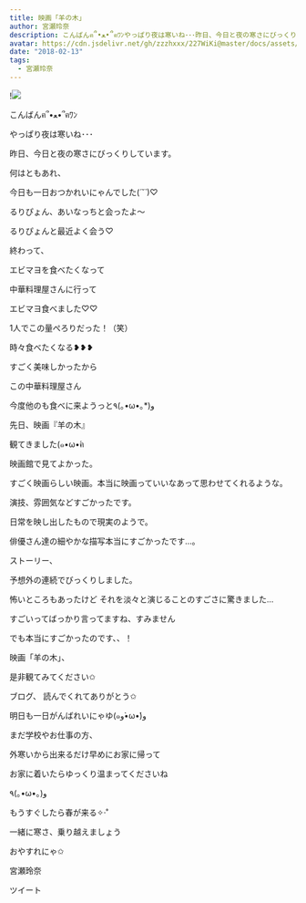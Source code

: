 ```yaml
---
title: 映画「羊の木」
author: 宮瀬玲奈
description: こんばんฅ՞•ﻌ•՞ฅﾜﾝやっぱり夜は寒いね･･･昨日、今日と夜の寒さにびっくりしています。何はともあれ、今日も一日おつかれいにゃんでした(*´˘`*)♡るりぴょん、あいなっち...
avatar: https://cdn.jsdelivr.net/gh/zzzhxxx/227WiKi@master/docs/assets/photo/avatar/reina.jpg
date: "2018-02-13"
tags:
  - 宮瀬玲奈
---
```


!![](https://cdn.jsdelivr.net/gh/zzzhxxx/227WiKi-image@master/blog-image/reina-2018-02-13_1.jpg)




こんばんฅ՞•ﻌ•՞ฅﾜﾝ



やっぱり夜は寒いね･･･

昨日、今日と夜の寒さにびっくりしています。



何はともあれ、

今日も一日おつかれいにゃんでした(*´˘`*)♡





るりぴょん、あいなっちと会ったよ〜


るりぴょんと最近よく会う♡




終わって、




エビマヨを食べたくなって










中華料理屋さんに行って

エビマヨ食べました♡♡




1人でこの量ぺろりだった！（笑）



時々食べたくなる‪❥❥❥‬



すごく美味しかったから

この中華料理屋さん

今度他のも食べに来ようっと٩(｡•ω•｡*)و















先日、映画『羊の木』


観てきました(๑•ω•́ฅ





映画館で見てよかった。


すごく映画らしい映画。本当に映画っていいなあって思わせてくれるような。




演技、雰囲気などすごかったです。




日常を映し出したもので現実のようで。


俳優さん達の細やかな描写本当にすごかったです...。





ストーリー、

予想外の連続でびっくりしました。



怖いところもあったけど
それを淡々と演じることのすごさに驚きました...



すごいってばっかり言ってますね、すみません


でも本当にすごかったのです、、！




映画「羊の木」、

是非観てみてください✩







ブログ、
読んでくれてありがとう✩


明日も一日がんばれいにゃゆ(๑و•̀ω•́)و




まだ学校やお仕事の方、

外寒いから出来るだけ早めにお家に帰って

お家に着いたらゆっくり温まってくださいね

٩(｡•ω•｡)و



もうすぐしたら春が来る✧‧˚


一緒に寒さ、乗り越えましょう




おやすれにゃ✩




宮瀬玲奈


ツイート



